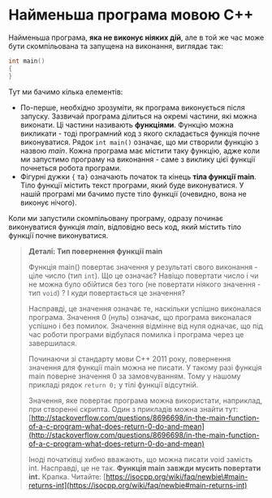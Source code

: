 # Найменьша програма мовою С++

Найменьша програма, **яка не виконує ніяких дій**, але в той же час може бути скомпільована та запущена на виконання, виглядає так:

```cpp
int main()
{
}
```

Тут ми бачимо кілька елементів:

* По-перше, необхідно зрозуміти, як програма виконується після запуску. Зазвичай програма ділиться на окремі частини, які можна виконати. Ці частини називають **функціями**. Функцію можна викликати - тоді програмний код з якого складається функція почне виконуватися. Рядок `int main()` означає, що ми створили функцію з назвою _main_. Кожна програма має містити таку функцію, адже коли ми запустимо програму на виконання - саме з виклику цієї функції почнеться робота програми.
* Фігурні дужки `{` та`}` означають початок та кінець **тіла функції main**. Тіло функції містить текст програми, який буде виконуватися. У нашій програмі ми бачимо пусте тіло функції \(очевидно, вона не виконує нічого\).

Коли ми запустили скомпільовану програму, одразу починає виконуватися функція _main_, відповідно весь код, який містить тіло функції почне виконуватися.

> **Деталі: Тип повернення функції main**
>
> Функція main\(\) повертає значення у результаті свого виконання - ціле число \(тип `int`\). Що це означає? Навіщо повертати число і чи не можна було обійтися без того \(не повертати ніякого значення - тип `void`\) ? І куди повертається це значення?
>
> Насправді, це значення означає те, наскільки успішно виконалася програма. Значення 0 \(нуль\) означає, що програма виконалася успішно і без помилок. Значення відмінне від нуля одначає, що під час роботи програми відбулася помилка і програма через це завершилася.
>
> Починаючи зі стандарту мови С++ 2011 року, повернення значення для функції main можна не писати. У такому разі функція main поверне значення 0 за замовчуванням. Тому у нашому прикладі рядок `return 0;` у тілі функції відсутній.
>
> Значення, яке повертає програма можна використати, наприклад, при створенні скрипта. Один з прикладів можна знайти тут: [http://stackoverflow.com/questions/8696698/in-the-main-function-of-a-c-program-what-does-return-0-do-and-mean](http://stackoverflow.com/questions/8696698/in-the-main-function-of-a-c-program-what-does-return-0-do-and-mean)
>
> Іноді початківці хибно вважають, що можна писати void замість int. Насправді, це не так. **Функція main завжди мусить повертати int.** Крапка. Читайте: [https://isocpp.org/wiki/faq/newbie\#main-returns-int](https://isocpp.org/wiki/faq/newbie#main-returns-int)



